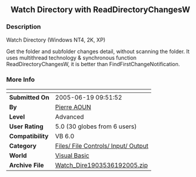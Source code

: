 ﻿<div align="center">

## Watch Directory with ReadDirectoryChangesW


</div>

### Description

Watch Directory (Windows NT4, 2K, XP)

Get the folder and subfolder changes detail, without scanning the folder. It uses multithread technology &amp; synchronous function ReadDirectoryChangesW, it is better than FindFirstChangeNotification.
 
### More Info
 


<span>             |<span>
---                |---
**Submitted On**   |2005-06-19 09:51:52
**By**             |[Pierre AOUN](https://github.com/Planet-Source-Code/PSCIndex/blob/master/ByAuthor/pierre-aoun.md)
**Level**          |Advanced
**User Rating**    |5.0 (30 globes from 6 users)
**Compatibility**  |VB 6\.0
**Category**       |[Files/ File Controls/ Input/ Output](https://github.com/Planet-Source-Code/PSCIndex/blob/master/ByCategory/files-file-controls-input-output__1-3.md)
**World**          |[Visual Basic](https://github.com/Planet-Source-Code/PSCIndex/blob/master/ByWorld/visual-basic.md)
**Archive File**   |[Watch\_Dire1903536192005\.zip](https://github.com/Planet-Source-Code/pierre-aoun-watch-directory-with-readdirectorychangesw__1-61052/archive/master.zip)








